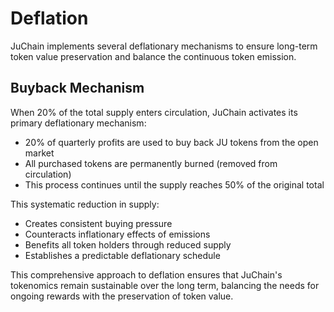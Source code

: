 # Deflation

JuChain implements several deflationary mechanisms to ensure long-term token value preservation and balance the continuous token emission.

## Buyback Mechanism

When 20% of the total supply enters circulation, JuChain activates its primary deflationary mechanism:

* 20% of quarterly profits are used to buy back JU tokens from the open market
* All purchased tokens are permanently burned (removed from circulation)
* This process continues until the supply reaches 50% of the original total

This systematic reduction in supply:

* Creates consistent buying pressure
* Counteracts inflationary effects of emissions
* Benefits all token holders through reduced supply
* Establishes a predictable deflationary schedule

This comprehensive approach to deflation ensures that JuChain's tokenomics remain sustainable over the long term, balancing the needs for ongoing rewards with the preservation of token value.
